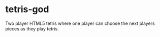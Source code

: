 tetris-god
==========

Two player HTML5 tetris where one player can choose the next players pieces as they play tetris.